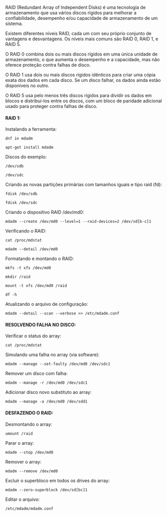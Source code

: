 RAID (Redundant Array of Independent Disks) é uma tecnologia de armazenamento que usa vários discos rígidos para melhorar a confiabilidade, desempenho e/ou capacidade de armazenamento de um sistema.

Existem diferentes níveis RAID, cada um com seu próprio conjunto de vantagens e desvantagens. Os níveis mais comuns são RAID 0, RAID 1, e RAID 5.

O RAID 0 combina dois ou mais discos rígidos em uma única unidade de armazenamento, o que aumenta o desempenho e a capacidade, mas não oferece proteção contra falhas de disco.

O RAID 1 usa dois ou mais discos rígidos idênticos para criar uma cópia exata dos dados em cada disco. Se um disco falhar, os dados ainda estão disponíveis no outro.

O RAID 5 usa pelo menos três discos rígidos para dividir os dados em blocos e distribuí-los entre os discos, com um bloco de paridade adicional usado para proteger contra falhas de disco.

#### RAID 1:

Instalando a ferramenta:

	dnf in mdadm

	apt-get install mdadm

Discos do exemplo: 

	/dev/sdb
	
	/dev/sdc

Criando as novas partições primárias com tamanhos iguais e tipo raid (fd):

	fdisk /dev/sdb
	
	fdisk /dev/sdc

Criando o dispositivo RAID /dev/md0:

	mdadm --create /dev/md0 --level=1 --raid-devices=2 /dev/sd[b-c]1

Verificando o RAID:

	cat /proc/mdstat

	mdadm --detail /dev/md0

Formatando e montando o RAID:

	mkfs -t xfs /dev/md0
	
	mkdir /raid
	
	mount -t xfs /dev/md0 /raid
	
	df -h

Atualizando o arquivo de configuração:

	mdadm --detail --scan --verbose >> /etc/mdadm.conf

#### RESOLVENDO FALHA NO DISCO:

Verificar o status do array:

	cat /proc/mdstat

Simulando uma falha no array (via software):

	mdadm --manage --set-faulty /dev/md0 /dev/sdc1

Remover um disco com falha:

	mdadm --manage -r /dev/md0 /dev/sdc1

Adicionar disco novo substituto ao array:

	mdadm --manage -a /dev/md0 /dev/sdd1

#### DESFAZENDO O RAID:

Desmontando o array:

	umount /raid

Parar o array:

	mdadm --stop /dev/md0

Remover o array:

	mdadm --remove /dev/md0

Excluir o superbloco em todos os drives do array:

	mdadm --zero-superblock /dev/sd[bc]1

Editar o arquivo:

	/etc/mdadm/mdadm.conf